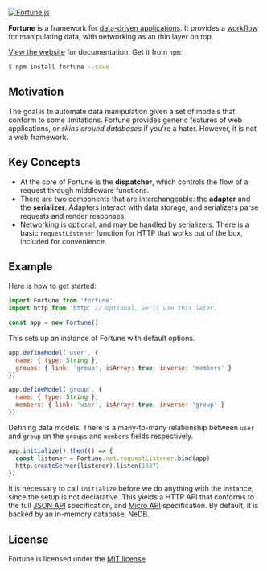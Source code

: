 [![Fortune.js](https://fortunejs.github.io/fortune-website/assets/fortune_logo.svg)](http://fortunejs.com/)

**Fortune** is a framework for [data-driven applications](https://groups.drupal.org/node/143074). It provides a [workflow](https://en.wikipedia.org/wiki/Workflow) for manipulating data, with networking as an thin layer on top.

[View the website](http://fortunejs.com) for documentation. Get it from `npm`:

```sh
$ npm install fortune --save
```


## Motivation

The goal is to automate data manipulation given a set of models that conform to some limitations. Fortune provides generic features of web applications, or *skins around databases* if you're a hater. However, it is not a web framework.


## Key Concepts

- At the core of Fortune is the **dispatcher**, which controls the flow of a request through middleware functions.
- There are two components that are interchangeable: the **adapter** and the **serializer**. Adapters interact with data storage, and serializers parse requests and render responses.
- Networking is optional, and may be handled by serializers. There is a basic `requestListener` function for HTTP that works out of the box, included for convenience.


## Example

Here is how to get started:

```js
import Fortune from 'fortune'
import http from 'http' // Optional, we'll use this later.

const app = new Fortune()
```

This sets up an instance of Fortune with default options.

```js
app.defineModel('user', {
  name: { type: String },
  groups: { link: 'group', isArray: true, inverse: 'members' }
})

app.defineModel('group', {
  name: { type: String },
  members: { link: 'user', isArray: true, inverse: 'group' }
})
```

Defining data models. There is a many-to-many relationship between `user` and `group` on the `groups` and `members` fields respectively.

```js
app.initialize().then(() => {
  const listener = Fortune.net.requestListener.bind(app)
  http.createServer(listener).listen(1337)
})
```

It is necessary to call `initialize` before we do anything with the instance, since the setup is not declarative. This yields a HTTP API that conforms to the full [JSON API](http://jsonapi.org) specification, and [Micro API](http://micro-api.org) specification. By default, it is backed by an in-memory database, NeDB.


## License

Fortune is licensed under the [MIT license](https://raw.githubusercontent.com/fortunejs/fortune/rewrite/LICENSE).

